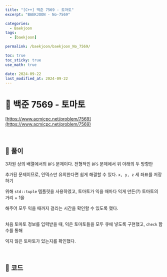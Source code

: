 ```yaml
---
title: "[C++] 백준 7569 - 토마토"
excerpt: "BAEKJOON - No-7569"

categories:
  - Baekjoon
tags:
  - [baekjoon]

permalink: /baekjoon/baekjoon_No_7569/

toc: true
toc_sticky: true
use_math: true

date: 2024-09-22
last_modified_at: 2024-09-22
---
```


# 🔐 백준 7569 - 토마토

[https://www.acmicpc.net/problem/7569](https://www.acmicpc.net/problem/7569)

<br>

## 🔑 풀이

3차원 상의 배열에서의 `BFS` 문제이다. 전형적인 `BFS` 문제에서 위 아래의 두 방향만 <br>

추가된 문제이므로, 인덱스만 유의한다면 쉽게 해결할 수 있다. `x, y, z` 세 좌표를 저장하기 <br>

위해 `std::tuple` 템플릿을 사용하였고, 토마토가 익을 때마다 익게 만든(?) 토마토의 거리 + 1을 <br>

해주어 모두 익을 때까지 걸리는 시간을 확인할 수 있도록 했다. <br><br>

처음 토마토 정보를 입력받을 때, 익은 토마토들을 모두 큐에 넣도록 구현했고, `check` 함수를 통해 <br>

익지 않은 토마토가 있는지를 확인했다.

<br>

## 🧩 코드

<script src="https://gist.github.com/jinwoojwa/656f41f15a878ff09f127d3af81e4eb6.js"></script>